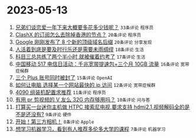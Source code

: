 # 2023-05-13

1. [兄弟们谈恋爱一年下来大概要多花多少钱呢？](https://www.v2ex.com/t/939678) `33条评论` `程序员`
1. [ClashX 的订阅怎么去除掉香港的节点？](https://www.v2ex.com/t/939685) `20条评论` `程序员`
1. [Google 刚刚发布了 8 个新的顶级域名后缀](https://www.v2ex.com/t/939672) `20条评论` `分享发现`
1. [人活着到底是要及时行乐还是需要未雨绸缪](https://www.v2ex.com/t/939703) `18条评论` `生活`
1. [科目三总共练了两个半小时 就被催着约考了](https://www.v2ex.com/t/939702) `17条评论` `生活`
1. [中国移动 517 电信日活动：千兆宽带提速包+三个月 10GB 流量](https://www.v2ex.com/t/939676) `16条评论` `宽带症候群`
1. [三个 Plus 账号同时被封了](https://www.v2ex.com/t/939683) `15条评论` `OpenAI`
1. [如何让电脑 选择某一个网站最快的 ip 访问](https://www.v2ex.com/t/939674) `12条评论` `宽带症候群`
1. [4090 组装机配置求推荐](https://www.v2ex.com/t/939695) `11条评论` `程序员`
1. [有用 pr 剪视频的 V 友么 32G 内存够用吗？](https://www.v2ex.com/t/939697) `10条评论` `问与答`
1. [打算买一台迷你主机做 HTPC 接索尼电视,要求支持 hdmi2.1,视频解码全的是不是还没有?](https://www.v2ex.com/t/939688) `9条评论` `硬件`
1. [开始！第三方相机！](https://www.v2ex.com/t/939675) `8条评论` `Apple`
1. [想学习机器学习，看到有人推荐多伦多大学的课程](https://www.v2ex.com/t/939671) `7条评论` `机器学习`

